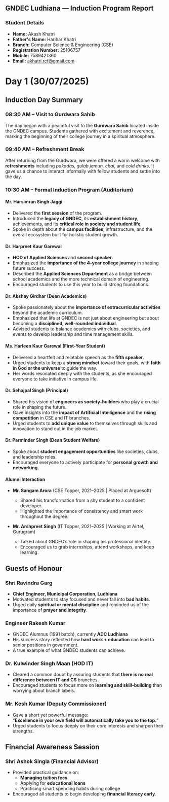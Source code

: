 ##  GNDEC Ludhiana — Induction Program Report

###  Student Details

- **Name:** Akash Khatri 
- **Father's Name:** Harihar Khatri  
- **Branch:** Computer Science & Engineering (CSE)  
- **Registration Number:** 25106757  
- **Mobile:** 7589421360  
- **Email:** akhatri.rcf@gmail.com  

# Day 1 (30/07/2025)


##  Induction Day Summary

### 08:30 AM –  Visit to Gurdwara Sahib  
The day began with a peaceful visit to the **Gurdwara Sahib** located inside the GNDEC campus. Students gathered with excitement and reverence, marking the beginning of their college journey in a spiritual atmosphere.


### 09:40 AM –  Refreshment Break  
After returning from the Gurdwara, we were offered a warm welcome with **refreshments** including *pakodas, gulab jamun, chai*, and *cold drinks*. It gave us a chance to interact informally with fellow students and settle into the day.


### 10:30 AM –  Formal Induction Program (Auditorium)


####  **Mr. Harsimran Singh Jaggi**  
- Delivered the **first session** of the program.  
- Introduced the **legacy of GNDEC**, its **establishment history**, achievements, and its **critical role in society and student life**.  
- Spoke in depth about the **campus facilities**, infrastructure, and the overall ecosystem built for holistic student growth.  


####  **Dr. Harpreet Kaur Garewal**  
- **HOD of Applied Sciences** and **second speaker**.  
- Emphasized the **importance of the 4-year college journey** in shaping future success.  
- Described the **Applied Sciences Department** as a bridge between school academics and the more technical domain of engineering.  
- Encouraged students to use this year to build strong foundations.


####  **Dr. Akshay Girdhar (Dean Academics)**  
- Spoke passionately about the **importance of extracurricular activities** beyond the academic curriculum.  
- Emphasized that life at GNDEC is not just about engineering but about becoming a **disciplined, well-rounded individual**.  
- Advised students to balance academics with clubs, societies, and events to develop leadership and time management skills.


####  **Ms. Harleen Kaur Garewal (First-Year Student)**  
- Delivered a heartfelt and relatable speech as the **fifth speaker**.  
- Urged students to keep a **strong mindset** toward their goals, with **faith in God or the universe** to guide the way.  
- Her words resonated deeply with the students, as she encouraged everyone to take initiative in campus life.


####  **Dr. Sehajpal Singh (Principal)**  
- Shared his vision of **engineers as society-builders** who play a crucial role in shaping the future.  
- Gave insights into the **impact of Artificial Intelligence** and the **rising competition** in CSE and IT branches.  
- Urged students to **add unique value** to themselves through skills and innovation to stand out in the job market.  


####  **Dr. Parminder Singh (Dean Student Welfare)**  
- Spoke about **student engagement opportunities** like societies, clubs, and leadership roles.  
- Encouraged everyone to actively participate for **personal growth and networking**.  


####  **Alumni Interaction**

- **Mr. Sangam Arora** (CSE Topper, 2021–2025 | Placed at Arguesoft)  
  - Shared his transformation from a shy student to a confident developer.  
  - Highlighted the importance of consistency and smart work throughout the degree.

- **Mr. Arshpreet Singh** (IT Topper, 2021–2025 | Working at Airtel, Gurugram)  
  - Talked about GNDEC’s role in shaping his professional identity.  
  - Encouraged us to grab internships, attend workshops, and keep learning.


##  Guests of Honour

###  **Shri Ravindra Garg**  
- **Chief Engineer, Municipal Corporation, Ludhiana**  
- Motivated students to stay focused and never fall into **bad habits**.  
- Urged daily **spiritual or mental discipline** and reminded us of the importance of **prayer and integrity**.


###  **Engineer Rakesh Kumar**  
- GNDEC Alumnus (1991 batch), currently **ADC Ludhiana**  
- His success story reflected how **hard work + education** can lead to senior positions in government.  
- A true example of what GNDEC students can achieve.


###  **Dr. Kulwinder Singh Maan (HOD IT)**  
- Cleared a common doubt by assuring students that **there is no real difference between IT and CS** branches.  
- Encouraged students to focus more on **learning and skill-building** than worrying about branch labels.  


###  **Mr. Kesh Kumar (Deputy Commissioner)**  
- Gave a short yet powerful message:  
  “**Excellence in your own field will automatically take you to the top.**”  
- Urged students to focus deeply on their core interests and sharpen their strengths.


##  Financial Awareness Session

###  **Shri Ashok Singla (Financial Advisor)**  
- Provided practical guidance on:  
  - **Managing tuition fees**  
  - Applying for **educational loans**  
  - Practicing smart spending habits during college  
- Encouraged all students to begin developing **financial literacy early**.
